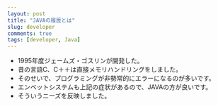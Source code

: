 ```yaml
---
layout: post
title: "JAVAの履歴とは"
slug: developer
comments: true
tags: [developer, Java]
---
```

* 1995年度ジェームズ・ゴスリンが開発した。
* 昔の言語C、C＋＋は直接メモリハンドリングをしました。
* そのせいで、プログラミングが非勢常的にエラーになるのが多いです。
* エンベットシステムも上記の症状があるので、JAVAの方が良いです。
* そういうニーズを反映しました。
